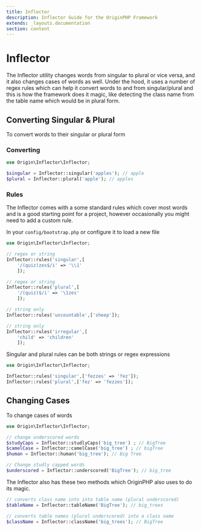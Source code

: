 ```yaml
---
title: Inflector
description: Inflector Guide for the OriginPHP Framework
extends: _layouts.documentation
section: content
---
```

# Inflector

The Inflector utility changes words from singular to plural or vice versa, and it also changes cases of words as well. Under the hood, it uses a number of regex rules which can help it convert words to and from singular/plural and this is how the framework does it magic, like detecting the class name from the table name which would be in plural form.


## Converting Singular & Plural

To convert words to their singular or plural form

### Converting

```php
use Origin\Inflector\Inflector;

$singular = Inflector::singular('apples'); // apple
$plural = Inflector::plural('apple'); // apples
```

### Rules

The Inflector comes with a some standard rules which cover most words and is a good starting point for a project, however occasionally you might need to add a custom rule.

In your `config/bootstrap.php` or configure it to load a new file

```php
use Origin\Inflector\Inflector;

// regex or string
Inflector::rules('singular',[
    '/(quiz)zes$/i' => '\\1'
    ]);

// regex or string
Inflector::rules('plural',[
    '/(quiz)$/i' => '\1zes'
    ]);

// string only
Inflector::rules('uncountable',['sheep']);

// string only
Inflector::rules('irregular',[
    'child' => 'children'
    ]);

```

Singular and plural rules can be both strings or regex expressions


```php
use Origin\Inflector\Inflector;

Inflector::rules('singular',['fezzes' => 'fez']);
Inflector::rules('plural',['fez' => 'fezzes']);
```

## Changing Cases

To change cases of words

```php
use Origin\Inflector\Inflector;

// change underscored words
$studyCaps = Inflector::studlyCaps('big_tree') ; // BigTree
$camelCase = Inflector::camelCase('big_tree') ; // bigTree
$human = Inflector::human('big_tree'); // Big Tree

// Change studly capped words
$underscored = Inflector::underscored('BigTree'); // big_tree

```

The Inflector also has these two methods which OriginPHP also uses to do its magic.

```php
// converts class name into into table name (plural underscored)
$tableName = Inflector::tableName('BigTree'); // big_trees

// converts table names (plural underscored) into a class name
$className = Inflector::className('big_trees'); // BigTree
```